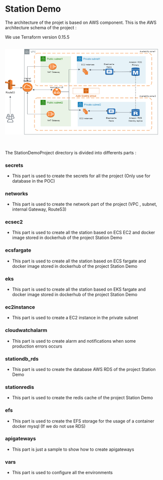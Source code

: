 # Station Demo

The architecture of the projet is based on AWS component. This is the AWS architecture schema of the project : <br/>

We use Terraform version 0.15.5
<br/><br/>


![picture](./schemaArchitectureAWS.png)
<br/><br/><br/>


The StationDemoProject directory is divided into differents parts :

### secrets 

 - This part is used to create the secrets for all the project (Only use for database in the POC)

### networks

 - This part is used to create the network part of the project (VPC , subnet, internal Gateway, Route53)

### ecsec2
  
 - This part is used to create all the station based on ECS EC2 and docker image stored in dockerhub of the project Station Demo 

### ecsfargate
  
 - This part is used to create all the station based on ECS fargate and docker image stored in dockerhub of the project Station Demo
 
### eks 
  
 - This part is used to create all the station based on EKS fargate and docker image stored in dockerhub of the project Station Demo
 
### ec2instance 
  
 - This part is used to create a EC2 instance in the private subnet
 
### cloudwatchalarm 
  
 - This part is used to create alarm and notifications when some production errors occurs

### stationdb_rds
  
 - This part is used to create the database AWS RDS of the project Station Demo

### stationredis
  
 - This part is used to create the redis cache of the project Station Demo

### efs 
  
 - This part is used to create the EFS storage for the usage of a container docker mysql (If we do not use RDS)

### apigateways
  
 - This part is just a sample to show how to create apigateways

### vars
  
 - This part is used to configure all the environments




